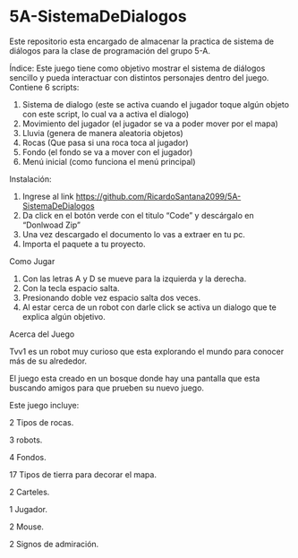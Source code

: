 # 5A-SistemaDeDialogos
Este repositorio esta encargado de almacenar la practica de sistema de diálogos para la clase de programación del grupo 5-A.


Índice:
Este juego tiene como objetivo mostrar el sistema de diálogos sencillo y pueda
interactuar con distintos personajes dentro del juego.
Contiene 6 scripts:
1. Sistema de dialogo (este se activa cuando el jugador toque algún objeto con este
script, lo cual va a activa el dialogo)
2. Movimiento del jugador (el jugador se va a poder mover por el mapa)
3. Lluvia (genera de manera aleatoria objetos)
4. Rocas (Que pasa si una roca toca al jugador)
5. Fondo (el fondo se va a mover con el jugador)
6. Menú inicial (como funciona el menú principal)


Instalación:
1. Ingrese al link https://github.com/RicardoSantana2099/5A-SistemaDeDialogos
2. Da click en el botón verde con el titulo “Code” y descárgalo en “Donlwoad Zip”
3. Una vez descargado el documento lo vas a extraer en tu pc.
4. Importa el paquete a tu proyecto.


Como Jugar
1. Con las letras A y D se mueve para la izquierda y la derecha.
2. Con la tecla espacio salta.
3. Presionando doble vez espacio salta dos veces.
4. Al estar cerca de un robot con darle click se activa un dialogo que te explica algún
objetivo.


Acerca del Juego

Tvv1 es un robot muy curioso que esta explorando el mundo para
conocer más de su alrededor.

El juego esta creado en un bosque donde hay una pantalla que esta buscando amigos
para que prueben su nuevo juego.

Este juego incluye:

2 Tipos de rocas.

3 robots.

4 Fondos.

17 Tipos de tierra para decorar el mapa.

2 Carteles.

1 Jugador.

2 Mouse.

2 Signos de admiración.

